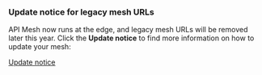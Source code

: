 
<AnnouncementBlock slots="heading, text, button" />

### Update notice for legacy mesh URLs

API Mesh now runs at the edge, and legacy mesh URLs will be removed later this year. Click the **Update notice** to find more information on how to update your mesh:

[Update notice](/src/pages/mesh/release/update.md)
